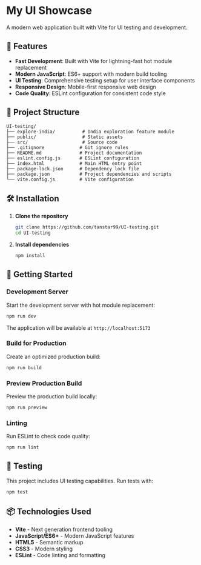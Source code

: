 # My UI Showcase

A modern web application built with Vite for UI testing and development.

## 🚀 Features

- **Fast Development**: Built with Vite for lightning-fast hot module replacement
- **Modern JavaScript**: ES6+ support with modern build tooling
- **UI Testing**: Comprehensive testing setup for user interface components
- **Responsive Design**: Mobile-first responsive web design
- **Code Quality**: ESLint configuration for consistent code style

## 📁 Project Structure

```
UI-testing/
├── explore-india/          # India exploration feature module
├── public/                 # Static assets
├── src/                    # Source code
├── .gitignore             # Git ignore rules
├── README.md              # Project documentation
├── eslint.config.js       # ESLint configuration
├── index.html             # Main HTML entry point
├── package-lock.json      # Dependency lock file
├── package.json           # Project dependencies and scripts
└── vite.config.js         # Vite configuration
```

## 🛠️ Installation

1. **Clone the repository**
   ```bash
   git clone https://github.com/tanstar99/UI-testing.git
   cd UI-testing
   ```

2. **Install dependencies**
   ```bash
   npm install
   ```

## 🚦 Getting Started

### Development Server

Start the development server with hot module replacement:

```bash
npm run dev
```

The application will be available at `http://localhost:5173`

### Build for Production

Create an optimized production build:

```bash
npm run build
```

### Preview Production Build

Preview the production build locally:

```bash
npm run preview
```

### Linting

Run ESLint to check code quality:

```bash
npm run lint
```

## 🧪 Testing

This project includes UI testing capabilities. Run tests with:

```bash
npm test
```

## 📦 Technologies Used

- **Vite** - Next generation frontend tooling
- **JavaScript/ES6+** - Modern JavaScript features
- **HTML5** - Semantic markup
- **CSS3** - Modern styling
- **ESLint** - Code linting and formatting


